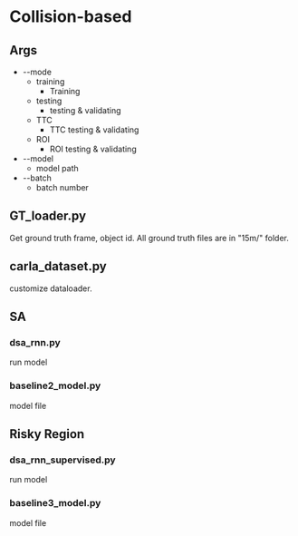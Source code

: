 # Collision-based
## Args
* --mode
    * training
        * Training
    * testing
        * testing & validating
    * TTC
        * TTC testing & validating
    * ROI
        * ROI testing & validating
* --model
    * model path
* --batch
    * batch number

## GT_loader.py
Get ground truth frame, object id.
All ground truth files are in "15m/" folder.
## carla_dataset.py
customize dataloader.
## SA

### dsa_rnn.py
run model
### baseline2_model.py 
model file
## Risky Region

### dsa_rnn_supervised.py
run model
### baseline3_model.py
model file